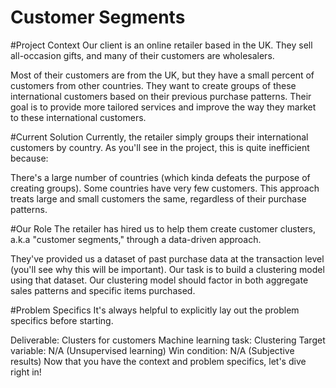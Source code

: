 # Customer Segments


#Project Context
Our client is an online retailer based in the UK. They sell all-occasion gifts, and many of their customers are wholesalers.

Most of their customers are from the UK, but they have a small percent of customers from other countries.
They want to create groups of these international customers based on their previous purchase patterns.
Their goal is to provide more tailored services and improve the way they market to these international customers.

#Current Solution
Currently, the retailer simply groups their international customers by country. As you'll see in the project, this is quite inefficient because:

There's a large number of countries (which kinda defeats the purpose of creating groups).
Some countries have very few customers.
This approach treats large and small customers the same, regardless of their purchase patterns.

#Our Role
The retailer has hired us to help them create customer clusters, a.k.a "customer segments," through a data-driven approach.

They've provided us a dataset of past purchase data at the transaction level (you'll see why this will be important).
Our task is to build a clustering model using that dataset.
Our clustering model should factor in both aggregate sales patterns and specific items purchased.

#Problem Specifics
It's always helpful to explicitly lay out the problem specifics before starting.

Deliverable: Clusters for customers
Machine learning task: Clustering
Target variable: N/A (Unsupervised learning)
Win condition: N/A (Subjective results)
Now that you have the context and problem specifics, let's dive right in!

